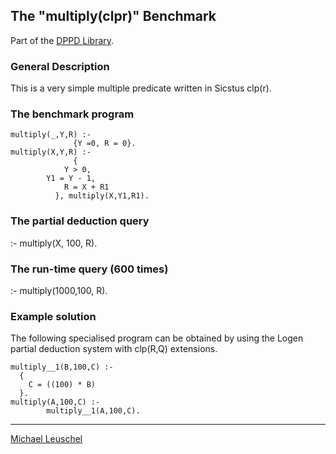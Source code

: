 The "multiply(clpr)" Benchmark
------------------------------

Part of the [DPPD
Library](https://github.com/leuschel/DPPD).

### General Description

This is a very simple multiple predicate written in Sicstus clp(r).

### The benchmark program

    multiply(_,Y,R) :- 
                  {Y =0, R = 0}.
    multiply(X,Y,R) :- 
                  {
                Y > 0, 
            Y1 = Y - 1,
                R = X + R1
              }, multiply(X,Y1,R1).

### The partial deduction query

:- multiply(X, 100, R).

### The run-time query (600 times)

:- multiply(1000,100, R).

### Example solution

The following specialised program can be obtained by using the Logen
partial deduction system with clp(R,Q) extensions.

    multiply__1(B,100,C) :- 
      {
        C = ((100) * B)
      }.
    multiply(A,100,C) :-
            multiply__1(A,100,C).

------------------------------------------------------------------------

[Michael Leuschel](https://github.com/leuschel)
